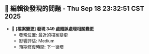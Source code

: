## 🚨 編輯後發現的問題 - Thu Sep 18 23:32:51 CST 2025

- 🔄 **[檔案變更] 發現      349 處錯誤處理相關變更**
  - 發現位置: 最近的檔案變更
  - 影響評估: Medium
  - 預期修復時間: 下一循環

